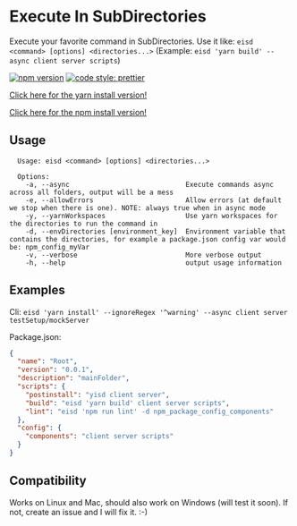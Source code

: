 # Execute In SubDirectories
Execute your favorite command in SubDirectories. Use it like: `eisd <command> [options] <directories...>` (Example: `eisd 'yarn build' --async client server scripts`)

[![npm version](https://badge.fury.io/js/eisd.svg)](https://badge.fury.io/js/eisd)
[![code style: prettier](https://img.shields.io/badge/code_style-prettier-ff69b4.svg)](https://github.com/prettier/prettier)

[Click here for the yarn install version!](https://www.npmjs.com/package/yisd)

[Click here for the npm install version!](https://www.npmjs.com/package/nisd)

## Usage
```
  Usage: eisd <command> [options] <directories...>

  Options:
    -a, --async                             Execute commands async across all folders, output will be a mess
    -e, --allowErrors                       Allow errors (at default we stop when there is one). NOTE: always true when in async mode
    -y, --yarnWorkspaces                    Use yarn workspaces for the directories to run the command in
    -d, --envDirectories [environment_key]  Environment variable that contains the directories, for example a package.json config var would be: npm_config_myVar
    -v, --verbose                           More verbose output
    -h, --help                              output usage information
```

## Examples
Cli:
`eisd 'yarn install' --ignoreRegex '^warning' --async client server testSetup/mockServer`

Package.json:
```json
{
  "name": "Root",
  "version": "0.0.1",
  "description": "mainFolder",
  "scripts": {
    "postinstall": "yisd client server",
    "build": "eisd 'yarn build' client server scripts",
    "lint": "eisd 'npm run lint' -d npm_package_config_components"
  },
  "config": {
    "components": "client server scripts"
  }
}
```

## Compatibility
Works on Linux and Mac, should also work on Windows (will test it soon). If not, create an issue and I will fix it. :-)
